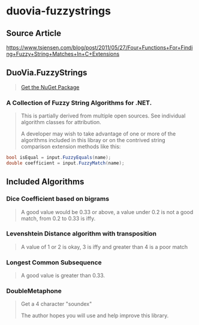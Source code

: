 duovia-fuzzystrings
==========

## Source Article

https://www.tsjensen.com/blog/post/2011/05/27/Four+Functions+For+Finding+Fuzzy+String+Matches+In+C+Extensions

DuoVia.FuzzyStrings
----------
> 
> [Get the NuGet Package][1]
> 
### A Collection of Fuzzy String Algorithms for .NET.

> This is partially derived from multiple open sources. See individual algorithm classes for attribution.
>
> A developer may wish to take advantage of one or more of the algorithms included in this libray or on the contrived string comparison extension methods like this:

```c#
bool isEqual = input.FuzzyEquals(name);
double coefficient = input.FuzzyMatch(name);
```


Included Algorithms
-------------------

### Dice Coefficient based on bigrams
> A good value would be 0.33 or above, a value under 0.2 is not a good match, from 0.2 to 0.33 is iffy.

### Levenshtein Distance algorithm with transposition
> A value of 1 or 2 is okay, 3 is iffy and greater than 4 is a poor match

### Longest Common Subsequence
> A good value is greater than 0.33.

### DoubleMetaphone
> Get a 4 character "soundex"
> 
> The author hopes you will use and help improve this library.

[1]: http://nuget.org/packages/DuoVia.FuzzyStrings/   "Get the NuGet Package"
